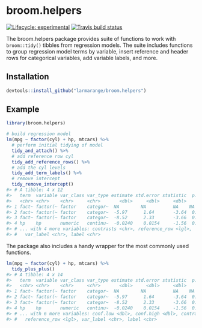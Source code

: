 
<!-- README.md is generated from README.Rmd. Please edit that file -->

# broom.helpers

<!-- badges: start -->

[![Lifecycle:
experimental](https://img.shields.io/badge/lifecycle-experimental-orange.svg)](https://www.tidyverse.org/lifecycle/#experimental)
[![Travis build
status](https://travis-ci.com/larmarange/broom.helpers.svg?branch=master)](https://travis-ci.com/larmarange/broom.helpers)
<!-- badges: end -->

The broom.helpers package provides suite of functions to work with
`broom::tidy()` tibbles from regression models. The suite includes
functions to group regression model terms by variable, insert reference
and header rows for categorical variables, add variable labels, and
more.

## Installation

``` r
devtools::install_github("larmarange/broom.helpers")
```

## Example

``` r
library(broom.helpers)

# build regression model
lm(mpg ~ factor(cyl) + hp, mtcars) %>%
  # perform initial tidying of model
  tidy_and_attach() %>%
  # add reference row cyl
  tidy_add_reference_rows() %>%
  # add the cyl levels
  tidy_add_term_labels() %>%
  # remove intercept
  tidy_remove_intercept()
#> # A tibble: 4 x 12
#>   term  variable var_class var_type estimate std.error statistic  p.value
#>   <chr> <chr>    <chr>     <chr>       <dbl>     <dbl>     <dbl>    <dbl>
#> 1 fact~ factor(~ factor    categor~  NA        NA          NA    NA      
#> 2 fact~ factor(~ factor    categor~  -5.97      1.64       -3.64  0.00109
#> 3 fact~ factor(~ factor    categor~  -8.52      2.33       -3.66  0.00103
#> 4 hp    hp       numeric   continu~  -0.0240    0.0154     -1.56  0.130  
#> # ... with 4 more variables: contrasts <chr>, reference_row <lgl>,
#> #   var_label <chr>, label <chr>
```

The package also includes a handy wrapper for the most commonly used
functions.

``` r
lm(mpg ~ factor(cyl) + hp, mtcars) %>%
  tidy_plus_plus()
#> # A tibble: 4 x 14
#>   term  variable var_class var_type estimate std.error statistic  p.value
#>   <chr> <chr>    <chr>     <chr>       <dbl>     <dbl>     <dbl>    <dbl>
#> 1 fact~ factor(~ factor    categor~  NA        NA          NA    NA      
#> 2 fact~ factor(~ factor    categor~  -5.97      1.64       -3.64  0.00109
#> 3 fact~ factor(~ factor    categor~  -8.52      2.33       -3.66  0.00103
#> 4 hp    hp       numeric   continu~  -0.0240    0.0154     -1.56  0.130  
#> # ... with 6 more variables: conf.low <dbl>, conf.high <dbl>, contrasts <chr>,
#> #   reference_row <lgl>, var_label <chr>, label <chr>
```
